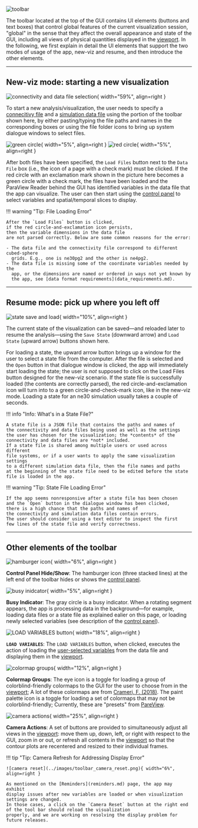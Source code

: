 
![toolbar](../images/toolbar.png)

The toolbar located at the top of the GUI contains UI elements (buttons
and text boxes) that control global features of the current
visualization session, "global" in the sense that they affect
the overall appearance and state of the GUI, including all views
of physical quantities displayed in the [viewport](viewport.md).
In the following, we first explain in detail the UI elements
that support the two modes of usage of the app, new-viz and resume, and
then introduce the other elements. 

----
## New-viz mode: starting a new visualization


![connectivity and data file selection](../images/toolbar_conn_and_data_load.png){ width="59%", align=right }

To start a new analysis/visualization, the user needs to specify
a [connecitivy file](connectivity.md) and
a [simulation data file](data_requirements.md) using
the portion of the toolbar shown here, by either pasting/typing
the file paths and names in the corresponding boxes
or using the file folder icons to bring up system dialogue windows to
select files.

![green circle](../images/toolbar_circle_green.png){ width="5%", align=right }
![red circle](../images/toolbar_circle_red.png){ width="5%", align=right }

After both files have been specified, the `Load Files` button
next to the `Data File` box
(i.e., the icon of a page with a check mark) must be clicked.
If the red circle with an exclamation
mark shown in the picture here becomes a green circle with a check mark,
the files have been loaded and the ParaView Reader behind the GUI has
identified variables in the data file that the app can visualize.
The user can then start using the [control panel](control_panel.md) to select
variables and spatial/temporal slices to display.

!!! warning "Tip: File Loading Error"

    After the `Load Files` button is clicked,
    if the red circle-and-exclamation icon persists,
    then the variable dimensions in the data file
    are not parsed correctly. Below are some common reasons for the error:
    
    - The data file and the connectivity file correspond to different cubed-sphere
      grids. E.g., one is ne30pg2 and the other is ne4pg2.
    - The data file is missing some of the coordinate variables needed by the
      app, or the dimensions are named or ordered in ways not yet known by
      the app, see [data format requirements](data_requirements.md).

----
## Resume mode: pick up where you left off

![state save and load](../images/toolbar_state_save_and_load.png){ width="10%", align=right }

The current state of the visualization can be saved—and reloaded later to
resume the analysis—using the `Save State` (downward arrow)
and `Load State` (upward arrow) buttons shown here.

For loading a state, the upward arrow button brings up a window for
the user to select a state file from the computer. After the file
is selected and the `Open` button in that dialogue window is clicked,
the app will immediately start loading the state; the user is *not*
supposed to click on the Load Files button designed for the new-viz scenario.
If the state file is successfully loaded (the contents are correctly parsed),
the red circle-and-exclamation icon will turn into to a green circle-and-check-mark icon,
like in the new-viz mode. Loading a state for an ne30 simulation
usually takes a couple of seconds. 

!!! info "Info: What's in a State File?"

    A state file is a JSON file that contains the paths and names of
    the connectivity and data files being used as well as the settings
    the user has chosen for the visualization; the *contents* of the
    connectivity and data files are *not* included.
    If a state file is shared among multiple users or used across different
    file systems, or if a user wants to apply the same visualization settings
    to a different simulation data file, then the file names and paths
    at the beginning of the state file need to be edited before the state
    file is loaded in the app.

!!! warning "Tip: State File Loading Error"

    If the app seems nonresponsive after a state file has been chosen
    and the `Open` button in the dialogue window has been clicked,
    there is a high chance that the paths and names of
    the connectivity and simulation data files contain errors.
    The user should consider using a text editor to inspect the first
    few lines of the state file and verify correctness.

----
## Other elements of the toolbar



![hamburger icon](../images/toolbar_hamburger.png){ width="6%", align=right }

**Control Panel Hide/Show**:
The hamburger icon (three stacked lines) at the left end of the toolbar 
hides or shows the [control panel](control_panel.md).



![busy inidcator](../images/toolbar_busy_indicator.png){ width="5%", align=right }

**Busy Indicator**:
The gray circle is a busy indicator. When a rotating segment appears,
the app is processing data in the background—for example, loading data files
or a state file as explained ealier on this page,
or loading newly selected variables
(see description of the [control panel](control_panel.md)).



![LOAD VARIABLES button](../images/toolbar_load_variables.png){ width="18%", align=right }
   
**`LOAD VARIABLES`**:
The `LOAD VARIABLES` button, when clicked, executes the action of loading
the [user-selected variables](control_panel.md) from the data file and
displaying them in the [viewport](viewport.md).



![colormap groups](../images/toolbar_colormap_groups.png){ width="12%", align=right }

**Colormap Groups**:
The eye icon is a toggle for loading a group of colorblind-friendly colormaps
to the GUI for the user to choose from in the [viewport](viewport.md);
A lot of these colormaps are from
[Crameri, F. (2018)](https://doi.org/10.5281/zenodo.1243862).
The paint palette icon is a toggle for loading a set of colormaps that
may not be colorblind-friendly; Currently, these are "presets"
from [PareView](https://www.paraview.org/). 



![camera actions](../images/camera_actions.png){ width="25%", align=right }

**Camera Actions**:
A set of buttons are provided to simultaneously adjust all views
in the [viewport](viewport.md): move them up, down, left, or right with
respect to the GUI, zoom in or out, or
refresh all contents in the [viewport](viewport.md)
so that the contour plots are recentered and resized to their
individual frames.

!!! tip "Tip: Camera Refresh for Addressing Display Error" 

    ![camera reset](../images/toolbar_camera_reset.png){ width="6%", align=right }

    As mentioned on the [Reminders](reminders.md) page, the app may exhibit
    display issues after new variables are loaded or when visualization
    settings are changed.
    In those cases, a click on the `Camera Reset` button at the right end
    of the tool bar should reload the visualization
    properly, and we are working on resolving the display problem for future releases.
